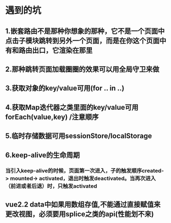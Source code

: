 # 遇到的坑

## 1.嵌套路由不是那种你想象的那种，它不是一个页面中点击子模块跳转到另外一个页面，而是在你这个页面中有和路由出口，它渲染在那里

## 2.那种跳转页面加载圈圈的效果可以用全局守卫来做

## 3.获取对象的key/value可用(for .. in ..)

## 4.获取Map迭代器之类里面的key/value可用forEach(value,key) /注意顺序

## 5.临时存储数据可用sessionStore/localStorage

## 6.keep-alive的生命周期
### 当引入keep-alive的时候，页面第一次进入，子的触发顺序created-> mounted-> activated，退出时触发deactivated。当再次进入（前进或者后退）时，只触发activated

## vue2.2 data中如果用数组存值,不能通过直接赋值来更改视图，必须要用splice之类的api(性能划不来)
